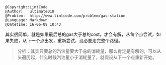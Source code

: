 ```
@Copyright:LintCode
@Author:   ultimate010
@Problem:  http://www.lintcode.com/problem/gas-station
@Language: Markdown
@Datetime: 16-06-09 10:43
```


其实很简单，就是如果最后总的gas大于总的cost，才会有解，从每个点尝试，如果失败，从下一个点出发，重新尝试，没必要走完整个路径。

> 分析：其实只要总的汽油量要大于总的消耗量，那么肯定是有解的，可以从头遍历起，什么时候汽油量小于消耗量了，就假设从下一个点重新开始。